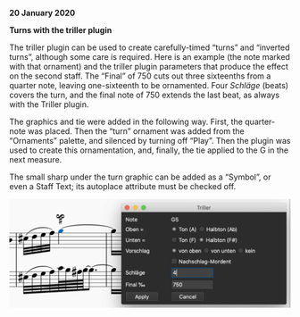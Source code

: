 **20 January 2020**

**Turns with the triller plugin**

The triller plugin can be used to create carefully-timed “turns” and “inverted turns”, although some care is required. Here is an example
(the note marked with that ornament) and the triller plugin parameters that produce the effect on the second staff.  The “Final” of 750 cuts out three sixteenths 
from a quarter note, leaving one-sixteenth to be ornamented. Four *Schläge* (beats) covers the turn, and the final note of 750 extends the last beat,
as always with the Triller plugin.

The graphics and tie were added in the following way.  First, the quarter-note was placed.  Then the “turn” ornament was added from the “Ornaments”
palette, and silenced by turning off “Play”.  Then the plugin was used to create this ornamentation, and, finally, the tie applied to the G in
the next measure.

The small sharp under the turn graphic can be added as a “Symbol”, or even a Staff Text; its autoplace attribute must be checked off.


![Triller turn example](TrillerTurn.png)
